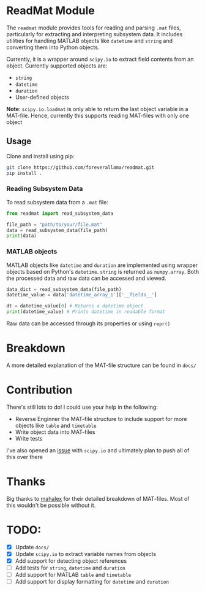 # ReadMat Module

The `readmat` module provides tools for reading and parsing `.mat` files, particularly for extracting and interpreting subsystem data. It includes utilities for handling MATLAB objects like `datetime` and `string` and converting them into Python objects.

Currently, it is a wrapper around `scipy.io` to extract field contents from an object. Currently supported objects are:
- `string` 
- `datetime`
- `duration`
- User-defined objects

**Note**: `scipy.io.loadmat` is only able to return the last object variable in a MAT-file. Hence, currently this supports reading MAT-files with only one object

## Usage

Clone and install using pip:

```bash
git clone https://github.com/foreverallama/readmat.git
pip install .
```

### Reading Subsystem Data
To read subsystem data from a `.mat` file:

```python
from readmat import read_subsystem_data

file_path = "path/to/your/file.mat"
data = read_subsystem_data(file_path)
print(data)
```

### MATLAB objects

MATLAB objects like `datetime` and `duration` are implemented using wrapper objects based on Python's `datetime`. `string` is returned as `numpy.array`. Both the processed data and raw data can be accessed and viewed.

```python
data_dict = read_subsystem_data(file_path)
datetime_value = data['datetime_array_1']['__fields__']

dt = datetime_value[0] # Returns a datetime object
print(datetime_value) # Prints datetime in readable format
```

Raw data can be accessed through its properties or using `repr()`

# Breakdown

A more detailed explanation of the MAT-file structure can be found in `docs/`

# Contribution

There's still lots to do! I could use your help in the following:
- Reverse Enginner the MAT-file structure to include support for more objects like `table` and `timetable`
- Write object data into MAT-files
- Write tests

I've also opened an [issue](https://github.com/scipy/scipy/issues/22736) with `scipy.io` and ultimately plan to push all of this over there

# Thanks

Big thanks to [mahalex](https://github.com/mahalex/MatFileHandler) for their detailed breakdown of MAT-files. Most of this wouldn't be possible without it.

# TODO:

- [x] Update `docs/`
- [x] Update `scipy.io` to extract variable names from objects
- [x] Add support for detecting object references
- [ ] Add tests for `string`, `datetime` and `duration`
- [ ] Add support for MATLAB `table` and `timetable`
- [ ] Add support for display formatting for `datetime` and `duration`
